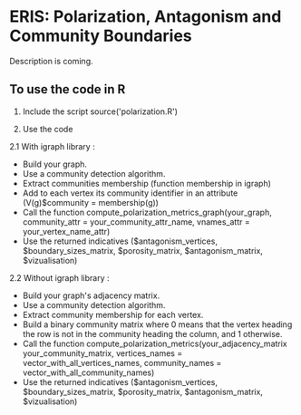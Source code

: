 # ERIS: Polarization, Antagonism and Community Boundaries

Description is coming.

## To use the code in R

1. Include the script
  source('polarization.R')
  
2. Use the code

2.1 With igraph library :
- Build your graph.
- Use a community detection algorithm.
- Extract communities membership (function membership in igraph)
- Add to each vertex its community identifier in an attribute (V(g)$community = membership(g))
- Call the function compute_polarization_metrics_graph(your_graph, community_attr = your_community_attr_name, vnames_attr = your_vertex_name_attr)
- Use the returned indicatives ($antagonism_vertices, $boundary_sizes_matrix, $porosity_matrix, $antagonism_matrix, $vizualisation)

2.2 Without igraph library :
- Build your graph's adjacency matrix.
- Use a community detection algorithm.
- Extract community membership for each vertex.
- Build a binary community matrix where 0 means that the vertex heading the row is not in the community heading the column, and 1 otherwise.
- Call the function compute_polarization_metrics(your_adjacency_matrix your_community_matrix, vertices_names = vector_with_all_vertices_names, community_names = vector_with_all_community_names)
- Use the returned indicatives ($antagonism_vertices, $boundary_sizes_matrix, $porosity_matrix, $antagonism_matrix, $vizualisation)
